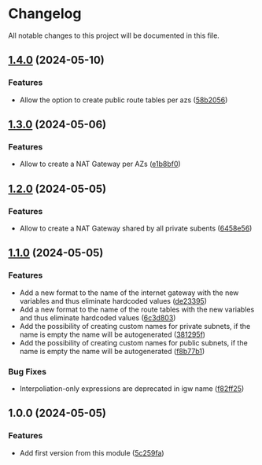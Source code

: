 # Changelog

All notable changes to this project will be documented in this file.

## [1.4.0](https://github.com/lmgsaenz/aws-vpc-terraform/compare/v1.3.0...v1.4.0) (2024-05-10)


### Features

* Allow the option to create public route tables per azs ([58b2056](https://github.com/lmgsaenz/aws-vpc-terraform/commit/58b20567ea70d9c110b94951c8b0dd0980d34d8f))

## [1.3.0](https://github.com/lmgsaenz/aws-vpc-terraform/compare/v1.2.0...v1.3.0) (2024-05-06)


### Features

* Allow to create a NAT Gateway per AZs ([e1b8bf0](https://github.com/lmgsaenz/aws-vpc-terraform/commit/e1b8bf0186e1796f20fb73c225a71a48c32db9de))

## [1.2.0](https://github.com/lmgsaenz/aws-vpc-terraform/compare/v1.1.0...v1.2.0) (2024-05-05)


### Features

* Allow to create a NAT Gateway shared by all private subents ([6458e56](https://github.com/lmgsaenz/aws-vpc-terraform/commit/6458e566fd5146e36e3974b4abe2c6ba8221f387))

## [1.1.0](https://github.com/lmgsaenz/aws-vpc-terraform/compare/v1.0.0...v1.1.0) (2024-05-05)


### Features

* Add a new format to the name of the internet gateway with the new variables and thus eliminate hardcoded values ([de23395](https://github.com/lmgsaenz/aws-vpc-terraform/commit/de233955217e79668248e934450e7c2b1a832a9e))
* Add a new format to the name of the route tables with the new variables and thus eliminate hardcoded values ([6c3d803](https://github.com/lmgsaenz/aws-vpc-terraform/commit/6c3d8034457cd9f7033cd936222739afc5f922b3))
* Add the possibility of creating custom names for private subnets, if the name is empty the name will be autogenerated ([381295f](https://github.com/lmgsaenz/aws-vpc-terraform/commit/381295f22b485258af2930fff4731040076e40f9))
* Add the possibility of creating custom names for public subnets, if the name is empty the name will be autogenerated ([f8b77b1](https://github.com/lmgsaenz/aws-vpc-terraform/commit/f8b77b1a357354170d1ee5f2bc2fb6caeb5e6597))


### Bug Fixes

* Interpoliation-only expressions are deprecated in igw name ([f82ff25](https://github.com/lmgsaenz/aws-vpc-terraform/commit/f82ff255ca47b68072c2064a839eb03414020584))

## 1.0.0 (2024-05-05)


### Features

* Add first version from this module ([5c259fa](https://github.com/lmgsaenz/aws-vpc-terraform/commit/5c259fa229cee1ae80df23e2563eaa6df284dc30))

